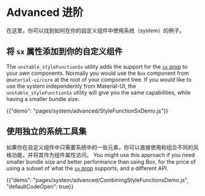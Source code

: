 # Advanced 进阶

<p class="description">在这里，你可以找到如何在你的自定义组件中使用系统（system）的例子。</p>

## 将 `sx` 属性添加到你的自定义组件

The `unstable_styleFunctionSx` utility adds the support for the [`sx` prop](/system/basics/#the-sx-prop) to your own components. Normally you would use the `Box` component from `@material-ui/core` at the root of your component tree. If you would like to use the system independently from Material-UI, the `unstable_styleFunctionSx` utility will give you the same capabilities, while having a smaller bundle size.

{{"demo": "pages/system/advanced/StyleFunctionSxDemo.js"}}

## 使用独立的系统工具集

如果你在自定义组件中只需要系统中的一些元素，你可以直接使用和组合不同的风格功能，并将其作为组件属性访问。 You might use this approach if you need smaller bundle size and better performance than using Box, for the price of using a subset of what the [`sx` prop](/system/basics/#the-sx-prop) supports, and a different API.

{{"demo": "pages/system/advanced/CombiningStyleFunctionsDemo.js", "defaultCodeOpen": true}}
